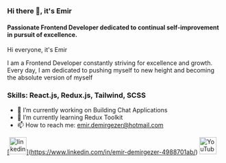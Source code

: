 ### Hi there 👋, it's Emir
#### Passionate Frontend Developer dedicated to continual self-improvement in pursuit of excellence.
Hi everyone, it's Emir

I am a Frontend Developer constantly striving for excellence and growth. Every day, I am dedicated to pushing myself to new height and becoming the absolute version of myself

### Skills: React.js, Redux.js, Tailwind, SCSS

- 🔭 I’m currently working on Building Chat Applications 
- 🌱 I’m currently learning Redux Toolkit 
- 📫 How to reach me: emir.demirgezer@hotmail.com 


[[<img src='https://cdn.jsdelivr.net/npm/simple-icons@3.0.1/icons/linkedin.svg' alt='linkedin' height='40'>]](https://camo.githubusercontent.com/b69828fc49d6167108b8fa659f4d9a4a94e021bc89ae7a89363bec1a6aa6790a/68747470733a2f2f696d672e736869656c64732e696f2f62616467652f6c696e6b6564696e2d2532333132313030452e7376673f267374796c653d666f722d7468652d6261646765266c6f676f3d6c696e6b6564696e266c6f676f436f6c6f723d776869746526636f6c6f723d626c61636b)(https://www.linkedin.com/in/emir-demirgezer-4988701ab/)   [<img src='https://cdn.jsdelivr.net/npm/simple-icons@3.0.1/icons/youtube.svg' alt='YouTube' height='40'>](https://www.youtube.com/channel/emirdemirgezer5203)  


